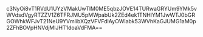 c3NyOi8vT1RVdU1UYzVMakUwTlM0ME5qbzJOVE14TURwaGRYUm9YMk5vWVdsdVgyRTZZV1Z6TFRJMU5pMWpabUk2ZEd4ek1TNHlYM1JwWTJ0bGRGOWhkWFJvT21NeU9YVmlibXQzVFVFdlAyOWlabk53WVhKaGJUMG1aM0p2ZFhBOVpHNVdjMlJHT1doaVdFMA==
